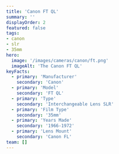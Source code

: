 ```yaml
---
title: 'Canon FT QL'
summary: ''
displayOrder: 2
featured: false
tags:
- canon
- slr
- 35mm
hero:
  image: '/images/cameras/canon/ft.png'
  imageAlt: 'The Canon FT QL'
keyFacts:
  - primary: 'Manufacturer'
    secondary: 'Canon'
  - primary: 'Model'
    secondary: 'FT QL'
  - primary: 'Type'
    secondary: 'Interchangeable Lens SLR'
  - primary: 'Film Type'
    secondary: '35mm'
  - primary: 'Years Made'
    secondary: '1966-1972'
  - primary: 'Lens Mount'
    secondary: 'Canon FL'
team: []
---
```

